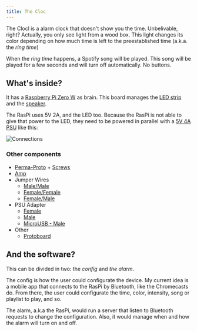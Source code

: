 ```yaml
---
title: The Cloc
---
```


The Clocl is a alarm clock that doesn't show you the time. Unbelivable, right? Actually, you only see light from a wood box. This light changes its color depending on how much time is left to the preestablished time (a.k.a. the *ring time*)

When the *ring time* happens, a Spotify song will be played. This song will be played for a few seconds and will turn off automatically. No buttons.

## What's inside?
It has a [Raspberry Pi Zero W](https://www.adafruit.com/product/3708) as brain. This board manages the [LED strip](https://www.adafruit.com/product/1138) and the [speaker](https://www.adafruit.com/product/3968).

The RasPi uses 5V 2A, and the LED too. Because the RasPi is not able to give that power to the LED, they need to be powered in parallel with a [5V 4A PSU](https://www.adafruit.com/product/1466) like this:

![Connections](/images/docs/the-cloc/power-diagram.png)

### Other components
- [Perma-Proto](https://www.adafruit.com/product/2310) + [Screws](https://www.adafruit.com/product/2336)
- [Amp](https://www.adafruit.com/product/3006)
- Jumper Wires
  - [Male/Male](https://www.adafruit.com/product/1956)
  - [Female/Female](https://www.adafruit.com/product/1950)
  - [Female/Male](https://www.adafruit.com/product/1954)
- PSU Adapter
  - [Female](https://www.adafruit.com/product/368)
  - [Male](https://www.adafruit.com/product/369)
  - [MicroUSB - Male](https://www.adafruit.com/product/2727)
- Other
  - [Protoboard](https://www.adafruit.com/product/64)

## And the software?
This can be divided in two: the *config* and *the alarm*.

The config is how the user could configurate the device. My current idea is a mobile app that connects to the RasPi by Bluetooth, like the Chromecasts do. From there, the user could configurate the time, color, intensity, song or playlist to play, and so.

The alarm, a.k.a the RasPi, would run a server that listen to Bluetooth requests to change the configuration. Also, it would manage when and how the alarm will turn on and off.